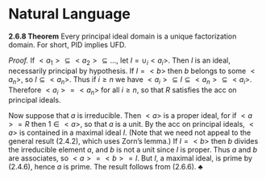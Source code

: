 # Natural Language

**2.6.8 Theorem** Every principal ideal domain is a unique factorization domain. For short, PID implies UFD.

*Proof.* If $<a_1> \subseteq <a_2> \subseteq \ldots$, let $I = \cup_i <a_i>$. Then $I$ is an ideal, necessarily principal by hypothesis. If $I = <b>$ then $b$ belongs to some $<a_n>$, so $I \subseteq <a_n>$. Thus if $i \geq n$ we have $<a_i> \subseteq I \subseteq <a_n> \subseteq <a_i>$. Therefore $<a_i> = <a_n>$ for all $i \geq n$, so that $R$ satisfies the acc on principal ideals.

Now suppose that $a$ is irreducible. Then $<a>$ is a proper ideal, for if $<a> = R$ then $1 \in <a>$, so that $a$ is a unit. By the acc on principal ideals, $<a>$ is contained in a maximal ideal $I$. (Note that we need not appeal to the general result (2.4.2), which uses Zorn’s lemma.) If $I = <b>$ then $b$ divides the irreducible element $a$, and $b$ is not a unit since $I$ is proper. Thus $a$ and $b$ are associates, so $<a> = <b> = I$. But $I$, a maximal ideal, is prime by (2.4.6), hence $a$ is prime. The result follows from (2.6.6). ♣
